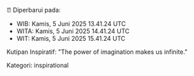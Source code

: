 ⏰ Diperbarui pada:
- WIB: Kamis, 5 Juni 2025 13.41.24 UTC
- WITA: Kamis, 5 Juni 2025 14.41.24 UTC
- WIT: Kamis, 5 Juni 2025 15.41.24 UTC

Kutipan Inspiratif:
"The power of imagination makes us infinite."


Kategori: inspirational

